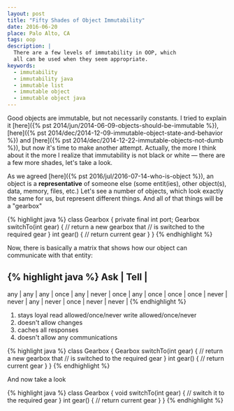 ```yaml
---
layout: post
title: "Fifty Shades of Object Immutability"
date: 2016-06-20
place: Palo Alto, CA
tags: oop
description: |
  There are a few levels of immutability in OOP, which
  all can be used when they seem appropriate.
keywords:
  - immutability
  - immutability java
  - immutable list
  - immutable object
  - immutable object java
---
```


Good objects are immutable, but not necessarily constants.
I tried to explain it [here]({% pst 2014/jun/2014-06-09-objects-should-be-immutable %}),
[here]({% pst 2014/dec/2014-12-09-immutable-object-state-and-behavior %}) and
[here]({% pst 2014/dec/2014-12-22-immutable-objects-not-dumb %}),
but now it's time to make another attempt. Actually, the more I think about it
the more I realize that immutability is not black or white &mdash; there
are a few more shades, let's take a look.

<!--more-->

As we agreed [here]({% pst 2016/jul/2016-07-14-who-is-object %}),
an object is a **representative** of someone else
(some entit(ies), other object(s), data, memory, files, etc.)
Let's see a number of objects, which look exactly the same
for us, but represent different things. And all of that things
will be a "gearbox"

{% highlight java %}
class Gearbox {
  private final int port;
  Gearbox switchTo(int gear) {
    // return a new gearbox that
    // is switched to the required gear
  }
  int gear() {
    // return current gear
  }
}
{% endhighlight %}


Now, there is basically a matrix that shows how our object can communicate
with that entity:

{% highlight java %}
Ask    | Tell   |
-------------------------
any    | any    |
any    | once   |
any    | never  |
once   | any    |
once   | once   |
once   | never  |
never  | any    |
never  | once   |
never  | never  |
{% endhighlight %}

1. stays loyal
read allowed/once/never
write allowed/once/never
2. doesn't allow changes
4. caches all responses
3. doesn't allow any communications

{% highlight java %}
class Gearbox {
  Gearbox switchTo(int gear) {
    // return a new gearbox that
    // is switched to the required gear
  }
  int gear() {
    // return current gear
  }
}
{% endhighlight %}

And now take a look

{% highlight java %}
class Gearbox {
  void switchTo(int gear) {
    // switch it to the required gear
  }
  int gear() {
    // return current gear
  }
}
{% endhighlight %}


